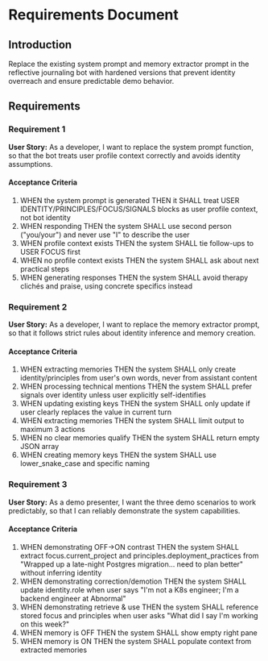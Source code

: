 # Requirements Document

## Introduction

Replace the existing system prompt and memory extractor prompt in the reflective journaling bot with hardened versions that prevent identity overreach and ensure predictable demo behavior.

## Requirements

### Requirement 1

**User Story:** As a developer, I want to replace the system prompt function, so that the bot treats user profile context correctly and avoids identity assumptions.

#### Acceptance Criteria

1. WHEN the system prompt is generated THEN it SHALL treat USER IDENTITY/PRINCIPLES/FOCUS/SIGNALS blocks as user profile context, not bot identity
2. WHEN responding THEN the system SHALL use second person ("you/your") and never use "I" to describe the user
3. WHEN profile context exists THEN the system SHALL tie follow-ups to USER FOCUS first
4. WHEN no profile context exists THEN the system SHALL ask about next practical steps
5. WHEN generating responses THEN the system SHALL avoid therapy clichés and praise, using concrete specifics instead

### Requirement 2

**User Story:** As a developer, I want to replace the memory extractor prompt, so that it follows strict rules about identity inference and memory creation.

#### Acceptance Criteria

1. WHEN extracting memories THEN the system SHALL only create identity/principles from user's own words, never from assistant content
2. WHEN processing technical mentions THEN the system SHALL prefer signals over identity unless user explicitly self-identifies
3. WHEN updating existing keys THEN the system SHALL only update if user clearly replaces the value in current turn
4. WHEN extracting memories THEN the system SHALL limit output to maximum 3 actions
5. WHEN no clear memories qualify THEN the system SHALL return empty JSON array
6. WHEN creating memory keys THEN the system SHALL use lower_snake_case and specific naming

### Requirement 3

**User Story:** As a demo presenter, I want the three demo scenarios to work predictably, so that I can reliably demonstrate the system capabilities.

#### Acceptance Criteria

1. WHEN demonstrating OFF→ON contrast THEN the system SHALL extract focus.current_project and principles.deployment_practices from "Wrapped up a late-night Postgres migration… need to plan better" without inferring identity
2. WHEN demonstrating correction/demotion THEN the system SHALL update identity.role when user says "I'm not a K8s engineer; I'm a backend engineer at Abnormal"
3. WHEN demonstrating retrieve & use THEN the system SHALL reference stored focus and principles when user asks "What did I say I'm working on this week?"
4. WHEN memory is OFF THEN the system SHALL show empty right pane
5. WHEN memory is ON THEN the system SHALL populate context from extracted memories